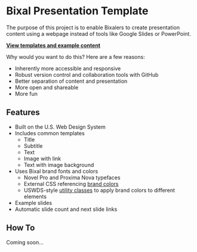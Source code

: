 # Bixal Presentation Template

The purpose of this project is to enable Bixalers to create presentation content using a webpage instead of tools like Google Slides or PowerPoint.

**[View templates and example content](https://bixal.github.io/presentation-template/)**

Why would you want to do this? Here are a few reasons:

- Inherently more accessible and responsive
- Robust version control and collaboration tools with GitHub
- Better separation of content and presentation
- More open and shareable
- More fun

## Features

- Built on the U.S. Web Design System
- Includes common templates
    - Title
    - Subtitle
    - Text
    - Image with link
    - Text with image background
- Uses Bixal brand fonts and colors
    - Novel Pro and Proxima Nova typefaces
    - External CSS referencing [brand colors](https://cdn.jsdelivr.net/gh/bixal/brand-css@v2.1/style.css)
    - USWDS-style [utility classes](https://cdn.jsdelivr.net/gh/bixal/brand-css@v2.1/utilities-for-uswds.css) to apply brand colors to different elements
- Example slides
- Automatic slide count and next slide links

## How To

Coming soon…